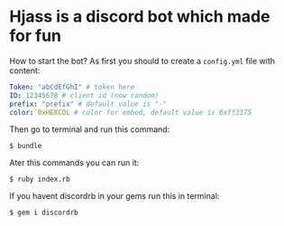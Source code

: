 # Hjass is a discord bot which made for fun

How to start the bot?
As first you should to create a `config.yml` file with content:

```yaml
Token: "abCdEfGhI" # token here
ID: 12345678 # client id (now random)
prefix: "prefix" # default value is "-"
color: 0xHEXCOL # color for embed, default value is 0xff3375
```
Then go to terminal and run this command:
```console
$ bundle
```

Ater this commands you can run it:
```console
$ ruby index.rb
```

If you havent discordrb in your gems run this in terminal:
```console
$ gem i discordrb
```
